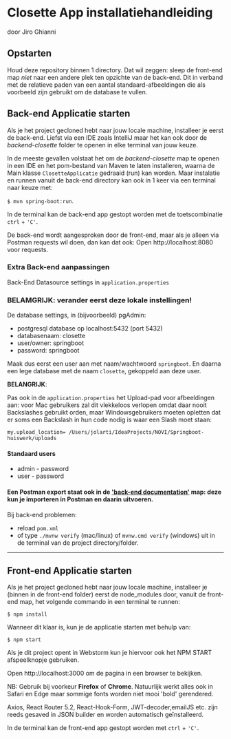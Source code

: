 # Closette App installatiehandleiding

door Jiro Ghianni

## Opstarten

Houd deze repository binnen 1 directory. Dat wil zeggen: sleep de front-end map _niet_ naar een andere plek ten opzichte van de back-end. Dit in verband met de relatieve paden van een aantal standaard-afbeeldingen die als voorbeeld zijn gebruikt om de database te vullen.

## Back-end Applicatie starten

Als je het project gecloned hebt naar jouw locale machine, installeer je eerst de back-end. Liefst via een IDE zoals IntelliJ maar het kan ook door de _backend-closette_ folder te openen in elke terminal van jouw keuze.

In de meeste gevallen volstaat het om de _backend-closette_ map te openen in een IDE en het pom-bestand van Maven te laten installeren, waarna de Main klasse `ClosetteApplicatie` gedraaid (run) kan worden. Maar instalatie en runnen vanuit de back-end directory kan ook in 1 keer via een terminal naar keuze met:

`$ mvn spring-boot:run`.

In de terminal kan de back-end app gestopt worden met de toetscombinatie `ctrl` + `'C'`.

De back-end wordt aangesproken door de front-end, maar als je alleen via Postman requests wil doen, dan kan dat ook: Open http://localhost:8080 voor requests.

### Extra Back-end aanpassingen

Back-End Datasource settings in `application.properties`

### BELAMGRIJK: verander eerst deze lokale instellingen!

De database settings, in (bijvoorbeeld) pgAdmin:
* postgresql database op localhost:5432 (port 5432)
* databasenaam: closette
* user/owner: springboot
* password: springboot

Maak dus eerst een user aan met naam/wachtwoord `springboot`. En daarna een lege database met de naam `closette`, gekoppeld aan deze user.

**BELANGRIJK**: 

Pas ook in de `application.properties` het Upload-pad voor afbeeldingen aan: voor Mac gebruikers zal dit vlekkeloos verlopen omdat daar nooit Backslashes gebruikt orden, maar Windowsgebruikers moeten opletten dat er soms een Backslash in hun code nodig is waar een Slash moet staan:

`my.upload_location= /Users/jolarti/IdeaProjects/NOVI/Springboot-huiswerk/uploads`

#### Standaard users

* admin - password
* user - password

#### Een Postman export staat ook in de ['back-end documentation'](../backend-closette/documentation/Jiro_Closette_data.postman_collection.json) map: deze kun je importeren in Postman en daarin uitvoeren.

Bij back-end problemen:
* reload `pom.xml`
* of type `./mvnw verify` (mac/linux) of `mvnw.cmd verify` (windows) uit in de terminal van de project directory/folder.


---

## Front-end Applicatie starten

Als je het project gecloned hebt naar jouw locale machine, installeer je (binnen in de front-end folder) eerst de node_modules door, vanuit de front-end map, het volgende commando in een terminal te runnen:

`$ npm install`

Wanneer dit klaar is, kun je de applicatie starten met behulp van:

`$ npm start`

Als je dit project opent in Webstorm kun je hiervoor ook het NPM START afspeelknopje gebruiken.

Open http://localhost:3000 om de pagina in een browser te bekijken. 

NB: Gebruik bij voorkeur **Firefox** of **Chrome**. Natuurlijk werkt alles ook in Safari en Edge maar sommige fonts worden niet mooi 'bold' gerendered.

Axios, React Router 5.2, React-Hook-Form, JWT-decoder,emailJS etc. zijn reeds gesaved in JSON builder en worden automatisch geïnstalleerd.

In de terminal kan de front-end app gestopt worden met `ctrl` + `'C'`.


